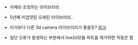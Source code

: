 - 카메라 조정하는 라이브러리
- 5년째 미업뎃된 오래된 라이브러리..
- 이거보다 다른 3d camera 라이브러리가 좋을듯?
[링크](https://github.com/lightlyss/rievegh)

- 일단 오류가 발생하는 부분에서 live2d모듈 파트를 제거하면 작동은 함
